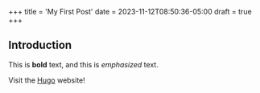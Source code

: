 +++
title = 'My First Post'
date = 2023-11-12T08:50:36-05:00
draft = true
+++
## Introduction

This is **bold** text, and this is *emphasized* text.

Visit the [Hugo](https://gohugo.io) website!